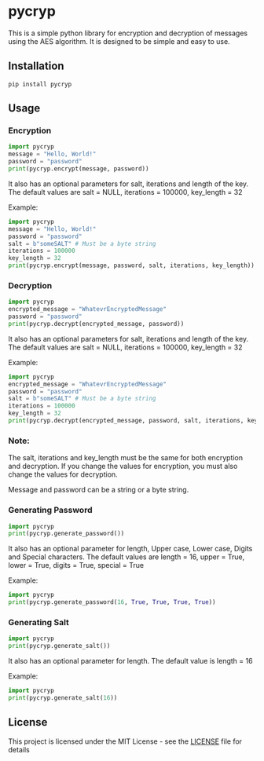 # pycryp
This is a simple python library for encryption and decryption of messages using the AES algorithm. It is designed to be simple and easy to use.

## Installation
```
pip install pycryp
```

## Usage

### Encryption
```python
import pycryp
message = "Hello, World!"
password = "password"
print(pycryp.encrypt(message, password))
```
It also has an optional parameters for salt, iterations and length of the key. The default values are salt = NULL, iterations = 100000, key_length = 32

Example:
```python
import pycryp
message = "Hello, World!"
password = "password"
salt = b"someSALT" # Must be a byte string
iterations = 100000
key_length = 32
print(pycryp.encrypt(message, password, salt, iterations, key_length))
```

### Decryption
```python
import pycryp
encrypted_message = "WhatevrEncryptedMessage"
password = "password"
print(pycryp.decrypt(encrypted_message, password))
```
It also has an optional parameters for salt, iterations and length of the key. The default values are salt = NULL, iterations = 100000, key_length = 32

Example:
```python
import pycryp
encrypted_message = "WhatevrEncryptedMessage"
password = "password"
salt = b"someSALT" # Must be a byte string
iterations = 100000
key_length = 32
print(pycryp.decrypt(encrypted_message, password, salt, iterations, key_length))
```

### Note:
 The salt, iterations and key_length must be the same for both encryption and decryption. If you change the values for encryption, you must also change the values for decryption.

 Message and password can be a string or a byte string. 

### Generating Password
```python
import pycryp
print(pycryp.generate_password())
```
It also has an optional parameter for length, Upper case, Lower case, Digits and Special characters. The default values are length = 16, upper = True, lower = True, digits = True, special = True

Example:
```python
import pycryp
print(pycryp.generate_password(16, True, True, True, True))
``` 

### Generating Salt
```python
import pycryp
print(pycryp.generate_salt())
```
It also has an optional parameter for length. The default value is length = 16

Example:
```python
import pycryp
print(pycryp.generate_salt(16))
```

## License
This project is licensed under the MIT License - see the [LICENSE](LICENSE) file for details